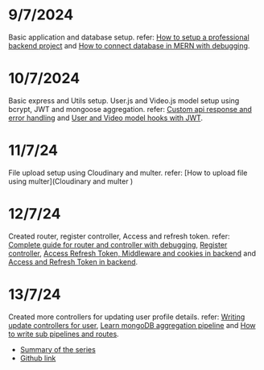 # 9/7/2024

Basic application and database setup.
refer: [How to setup a professional backend project](https://youtu.be/9B4CvtzXRpc?si=stx5sPsn0JP66Gjj) and [How to connect database in MERN with debugging](https://youtu.be/w4z8Py-UoNk?si=SULOBO5qHOc8KygU).

# 10/7/2024

Basic express and Utils setup. User.js and Video.js model setup using bcrypt, JWT and mongoose aggregation.
refer: [Custom api response and error handling](https://youtu.be/S5EpsMjel-M?si=SGoU99CDh2-enDq-) and [User and Video model hooks with JWT](https://youtu.be/S5EpsMjel-M?si=SGoU99CDh2-enDq-).

# 11/7/24

File upload setup using Cloudinary and multer.
refer: [How to upload file using multer](Cloudinary and multer )

# 12/7/24

Created router, register controller, Access and refresh token.
refer: [Complete guide for router and controller with debugging](https://youtu.be/HqcGLJSORaA?si=iy1U6pvekdwPjKwj), [Register controller](https://youtu.be/VKXnSwNm_lE?si=PGPs3nY2R01WXZwv), [Access Refresh Token, Middleware and cookies in backend](https://youtu.be/7DVpag3cO0g?si=E-5MjknfWXHzj98X) and [Access and Refresh Token in backend](https://youtu.be/L2_gIrDxCes?si=ZjmK00uk-qMMxCZx).

# 13/7/24

Created more controllers for updating user profile details.
refer: [Writing update controllers for user](https://youtu.be/9azRerL6CZc?si=9EVdmOhYyyZfOegh), [Learn mongoDB aggregation pipeline](https://youtu.be/fDTf1mk-jQg?si=jgW9Y7BhuGMtRwZD) and [How to write sub pipelines and routes](https://youtu.be/qNnR7cuVliI?si=7BtnHCbgZnSIyZz2).

- [Summary of the series](https://youtu.be/VUgl3i8DdW4?si=ktrD8d5OsS6yZYUF)
- [Github link](https://github.com/hiteshchoudhary/chai-backend)